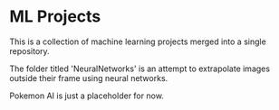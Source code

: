 # ML Projects
This is a collection of machine learning projects merged into a single repository.

The folder titled 'NeuralNetworks' is an attempt to extrapolate images outside their frame using neural networks.

Pokemon AI is just a placeholder for now.
